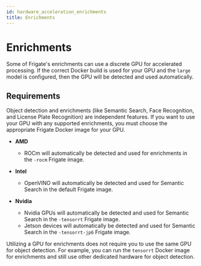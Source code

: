```yaml
---
id: hardware_acceleration_enrichments
title: Enrichments
---
```


# Enrichments

Some of Frigate's enrichments can use a discrete GPU for accelerated processing. If the correct Docker build is used for your GPU and the `large` model is configured, then the GPU will be detected and used automatically.

## Requirements

Object detection and enrichments (like Semantic Search, Face Recognition, and License Plate Recognition) are independent features. If you want to use your GPU with any supported enrichments, you must choose the appropriate Frigate Docker image for your GPU.

- **AMD**

  - ROCm will automatically be detected and used for enrichments in the `-rocm` Frigate image.

- **Intel**

  - OpenVINO will automatically be detected and used for Semantic Search in the default Frigate image.

- **Nvidia**
  - Nvidia GPUs will automatically be detected and used for Semantic Search in the `-tensorrt` Frigate image.
  - Jetson devices will automatically be detected and used for Semantic Search in the `-tensorrt-jp6` Frigate image.

Utilizing a GPU for enrichments does not require you to use the same GPU for object detection. For example, you can run the `tensorrt` Docker image for enrichments and still use other dedicated hardware for object detection.
